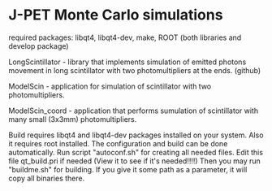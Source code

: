 J-PET Monte Carlo simulations
===========

required packages:
libqt4, libqt4-dev, make, ROOT (both libraries and develop package)

LongScintillator - library that implements simulation of emitted 
	photons movement in long scintillator with two 
	photomultipliers at the ends. (github)

ModelScin - application for simulation of scintillator with two
	photomultipliers.

ModelScin_coord - application that performs sumulation of scintillator
	with many small (3x3mm) photomultipliers.

Build requires libqt4 and libqt4-dev packages installed on your system.
Also it requires root installed.
The configuration and build can be done automatically.
Run script "autoconf.sh" for creating all needed files.
Edit this file qt_build.pri if needed (View it to see if it's needed!!!!)
Then you may run "buildme.sh" for building. If you give it some path as 
a parameter, it will copy all binaries there.
